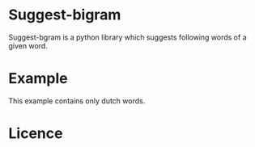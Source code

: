 Suggest-bigram
==============
Suggest-bgram is a python library which suggests following words of a given word.

Example
========
This example contains only dutch words.

Licence
=======
